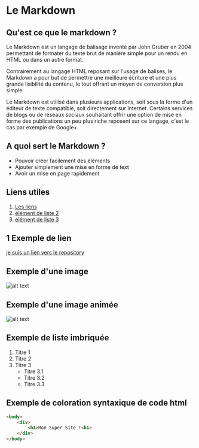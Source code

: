 # Le Markdown
## Qu'est ce que le markdown ?
Le Markdown est un langage de balisage inventé par John Gruber en 2004 permettant de formater du texte brut de manière simple pour un rendu en HTML ou dans un autre format.</br>

Contrairement au langage HTML reposant sur l'usage de balises, le Markdown a pour but de permettre une meilleure écriture et une plus grande lisibilité du contenu, le tout offrant un moyen de conversion plus simple.</br>

Le Markdown est utilisé dans plusieurs applications, soit sous la forme d'un éditeur de texte compatible, soit directement sur Internet. Certains services de blogs ou de réseaux sociaux souhaitant offrir une option de mise en forme des publications un peu plus riche reposent sur ce langage, c'est le cas par exemple de Google+.
## A quoi sert le Markdown ?
- Pouvoir créer facilement des éléments
- Ajouter simplement une mise en forme de text
- Avoir un mise en page rapidement
## Liens utiles
1. [Les liens](#)
2. [élément de liste 2](#1-Exemple-de-lien)
3. [élément de liste 3]()
## 1 Exemple de lien
[je suis un lien vers le repository](https://github.com/AmjSf/exercice-markdown/tree/master)
## Exemple d'une image
![alt text](https://www.ipnoze.com/wordpress/wp-content/uploads/2015/10/chien-drole.jpg)
## Exemple d'une image animée
![alt text](https://i.pinimg.com/originals/40/3a/56/403a56ca7df35d58879641a935c01a51.gif)
## Exemple de liste imbriquée
1. Titre 1
2. Titre 2
3. Titre 3
    * Titre 3.1
    * Titre 3.2
    * Titre 3.3
## Exemple de coloration syntaxique de code html
```html
<body>
    <div>
        <h1>Mon Super Site !<h1>
    </div>
</body>
```


